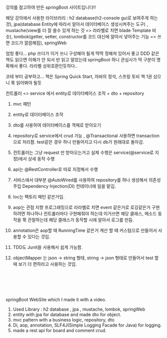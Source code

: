 강의를 참고하여 만든 springBoot 사이트입니다!!

해당 강의에서 사용한 라이브러리 : h2 database(h2-console gui로 보여주게 하는 것), jpa(database Entity에 따라서 알아서 데이터베이스 생성시켜주는 도구) , mustache(view를 더 잘 쓸수 있게 하는 것 => 라라벨로 치면 blade Template 비슷), lombok(getter, setter, constructor를 코드 대신에 알아서 넣어주는 기능 => 쓰면 코드가 깔끔해짐), springWeb

엄청 좋다... php 쓰다가 이거 쓰니 구성해야 될게 딱딱 정해져 있어서 좋고 DDD 같은 책도 읽으면 이해가 안 되서 반 읽고 말았는데 springBoot 하니 관심사가 딱 구분이 명확해서 좋다.
라라벨 상위호환인듯하다.. 

코테 부터 공부하고... 책은 Spring Quick Start, 자바의 정석, 스프링 토비 책 1권 샀으니 쭉 읽어봐야 될듯

컨트롤러 => service 에서 entity로 데이터베이스 조작 + dto + repository 

1. mvc 패턴
2. entity로 데이터베이스 조작

3. dto를 사용하여 데이터베이스를 객체로 받아오기

4. repository로 service에서 crud 가능 , @Transactional 사용하면 transaction으로 처리함. test같은 경우 하나 만들어지고 다시 db가 원래대로 돌아감.
5. 컨트롤러는 그냥 request 만 받아오는거고 실제 수행은 service(@service로 지정)에서 상세 동작 수행
6. api는 @RestController로 따로 지정해서 수행 
7. 서비스에서 대부분 @AutoWired를 사용하여 repository를 하나 생성해서 의존성 주입 Dependency Injection(DI) 컨테이너에 일을 맡김. 
8. Ioc는 팩토리 패턴 같은거임.
9. aop는 관점 지향 프로그래밍으로 라라벨로 치면 event 같은거로 로깅같은거 구현하려면 하나하나 컨트롤러마다 구현해줘야 하는데 이거쓰면 해당 클래스, 메소드 동작을 쭉 관찰하는데 해당 클래스가 동작할 시에 알아서 로그를 만듬. 
10. annotation은 aop할 때 RunningTime 같은거 계산 할 때 커스텀으로 만들어서 사용할 수 있다는 것임.
11. TDD도 Junit을 사용해서 쉽게 가능함.
12. objectMapper 는 json -> string 형태, string -> json 형태로 만들어서 test 할 때 보기 더 편하라고 사용하는 것임.


<br>
<br>
<br>
<br>


springBoot WebSite which I made it with a video.<br>
1. Used Library : h2 database , jpa , mustache, lombok, springWeb<br>
2. entity with jpa for database and made dto for object. <br> 
3. mvc pattern with a business logic, repository, dto
4. Di, aop, annotation, SLF4J(Simple Logging Facade for Java) for logging. <br>
5. made a rest api for board and comment crud.<br>
